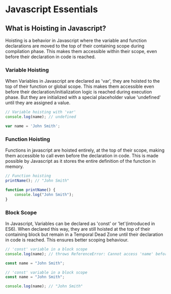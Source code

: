 # Javascript Essentials

## What is Hoisting in Javascript?

Hoisting is a behavior in Javascript where the variable and function declarations are moved to the top of their containing scope during compilation phase. This makes them accessible within their scope, even before their declaration in code is reached. 

### Variable Hoisting

When Variables in Javascript are declared as 'var', they are hoisted to the top of their function or global scope. This makes them accessible even before their declaration/initialization logic is reached during execution phase. But they are initialized with a special placeholder value 'undefined' until they are assigned a value. 

```javascript
// Variable hoisting with 'var'
console.log(name); // undefined

var name = 'John Smith';
```

### Function Hoisting

Functions in javascript are hoisted entirely, at the top of their scope, making them accessible to call even before the declaration in code. This is made possible by Javascript as it stores the entire definition of the function in memory.

```javascript
// Function hoisting
printName(); // "John Smith"

function printName() {
    console.log("John Smith");
}
```

### Block Scope

In Javascript, Variables can be declared as 'const' or 'let'(introduced in ES6). When declared this way, they are still hoisted at the top of their containing block but remain in a Temporal Dead Zone until their declaration in code is reached. This ensures better scoping behaviour.

```javascript
// 'const' variable in a block scope
console.log(name); // throws ReferenceError: Cannot access 'name' before initialization

const name = "John Smith";
```

```javascript
// 'const' variable in a block scope
const name = "John Smith";

console.log(name); // "John Smith"
```

